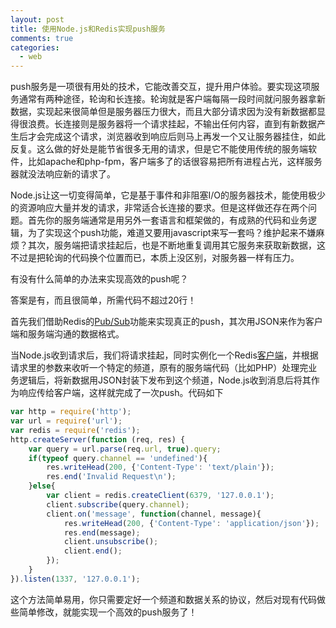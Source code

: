 ```yaml
--- 
layout: post
title: 使用Node.js和Redis实现push服务
comments: true
categories: 
  - web
---
```

push服务是一项很有用处的技术，它能改善交互，提升用户体验。要实现这项服务通常有两种途径，轮询和长连接。轮询就是客户端每隔一段时间就问服务器拿新数据，实现起来很简单但是服务器压力很大，而且大部分请求因为没有新数据都显得很浪费。长连接则是服务器将一个请求挂起，不输出任何内容，直到有新数据产生后才会完成这个请求，浏览器收到响应后则马上再发一个又让服务器挂住，如此反复。这么做的好处是能节省很多无用的请求，但是它不能使用传统的服务端软件，比如apache和php-fpm，客户端多了的话很容易把所有进程占光，这样服务器就没法响应新的请求了。

<!--more-->

Node.js让这一切变得简单，它是基于事件和非阻塞I/O的服务器技术，能使用极少的资源响应大量并发的请求，非常适合长连接的要求。但是这样做还存在两个问题。首先你的服务端通常是用另外一套语言和框架做的，有成熟的代码和业务逻辑，为了实现这个push功能，难道又要用javascript来写一套吗？维护起来不嫌麻烦？其次，服务端把请求挂起后，也是不断地重复调用其它服务来获取新数据，这不过是把轮询的代码换个位置而已，本质上没区别，对服务器一样有压力。

有没有什么简单的办法来实现高效的push呢？

答案是有，而且很简单，所需代码不超过20行！

首先我们借助Redis的[Pub/Sub](http://redis.io/topics/pubsub)功能来实现真正的push，其次用JSON来作为客户端和服务端沟通的数据格式。

当Node.js收到请求后，我们将请求挂起，同时实例化一个Redis[客户端](https://github.com/simplegeo/nodejs-redis)，并根据请求里的参数来收听一个特定的频道，原有的服务端代码（比如PHP）处理完业务逻辑后，将新数据用JSON封装下发布到这个频道，Node.js收到消息后将其作为响应传给客户端，这样就完成了一次push。代码如下

``` javascript
var http = require('http');
var url = require('url');
var redis = require('redis');
http.createServer(function (req, res) {
    var query = url.parse(req.url, true).query;
    if(typeof query.channel == 'undefined'){
        res.writeHead(200, {'Content-Type': 'text/plain'});
        res.end('Invalid Request\n');
    }else{
        var client = redis.createClient(6379, '127.0.0.1');
        client.subscribe(query.channel);
        client.on('message', function(channel, message){
            res.writeHead(200, {'Content-Type': 'application/json'});
            res.end(message);
            client.unsubscribe();
            client.end();
        });
    }
}).listen(1337, '127.0.0.1');
```

这个方法简单易用，你只需要定好一个频道和数据关系的协议，然后对现有代码做些简单修改，就能实现一个高效的push服务了！

